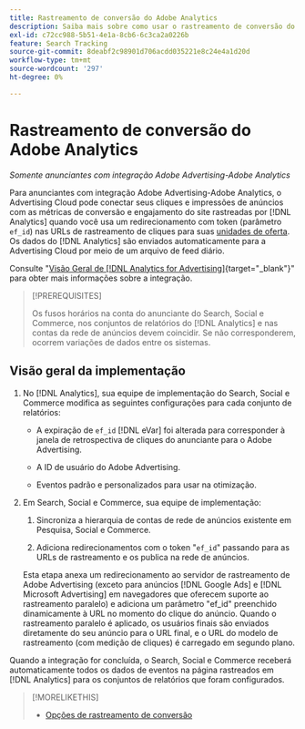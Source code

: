 ```yaml
---
title: Rastreamento de conversão do Adobe Analytics
description: Saiba mais sobre como usar o rastreamento de conversão do Adobe Analytics para suas campanhas no Adobe Advertising.
exl-id: c72cc988-5b51-4e1a-8cb6-6c3ca2a0226b
feature: Search Tracking
source-git-commit: 8deabf2c98901d706acdd035221e8c24e4a1d20d
workflow-type: tm+mt
source-wordcount: '297'
ht-degree: 0%

---
```


# Rastreamento de conversão do Adobe Analytics

*Somente anunciantes com integração Adobe Advertising-Adobe Analytics*

Para anunciantes com integração Adobe Advertising-Adobe Analytics, o Advertising Cloud pode conectar seus cliques e impressões de anúncios com as métricas de conversão e engajamento do site rastreadas por [!DNL Analytics] quando você usa um redirecionamento com token (parâmetro `ef_id`) nas URLs de rastreamento de cliques para suas [unidades de oferta](/help/search-social-commerce/glossary.md#a-b). Os dados do [!DNL Analytics] são enviados automaticamente para a Advertising Cloud por meio de um arquivo de feed diário.

Consulte &quot;[Visão Geral de [!DNL Analytics for Advertising]](https://experienceleague.adobe.com/docs/advertising/dsp/integrations/analytics/overview.html){target="_blank"}&quot; para obter mais informações sobre a integração.

>[!PREREQUISITES]
>
> Os fusos horários na conta do anunciante do Search, Social e Commerce, nos conjuntos de relatórios do [!DNL Analytics] e nas contas da rede de anúncios devem coincidir. Se não corresponderem, ocorrem variações de dados entre os sistemas.

## Visão geral da implementação

1. No [!DNL Analytics], sua equipe de implementação do Search, Social e Commerce modifica as seguintes configurações para cada conjunto de relatórios:

   * A expiração de `ef_id` [!DNL eVar] foi alterada para corresponder à janela de retrospectiva de cliques do anunciante para o Adobe Advertising.

   * A ID de usuário do Adobe Advertising.

   * Eventos padrão e personalizados para usar na otimização.

1. Em Search, Social e Commerce, sua equipe de implementação:

   1. Sincroniza a hierarquia de contas de rede de anúncios existente em Pesquisa, Social e Commerce.

   1. Adiciona redirecionamentos com o token &quot;`ef_id`&quot; passando para as URLs de rastreamento e os publica na rede de anúncios.

   Esta etapa anexa um redirecionamento ao servidor de rastreamento de Adobe Advertising (exceto para anúncios [!DNL Google Ads] e [!DNL Microsoft Advertising] em navegadores que oferecem suporte ao rastreamento paralelo) e adiciona um parâmetro &quot;ef_id&quot; preenchido dinamicamente à URL no momento do clique do anúncio. Quando o rastreamento paralelo é aplicado, os usuários finais são enviados diretamente do seu anúncio para o URL final, e o URL do modelo de rastreamento (com medição de cliques) é carregado em segundo plano.

Quando a integração for concluída, o Search, Social e Commerce receberá automaticamente todos os dados de eventos na página rastreados em [!DNL Analytics] para os conjuntos de relatórios que foram configurados.

>[!MORELIKETHIS]
>
>* [Opções de rastreamento de conversão](conversion-tracking-about.md)
